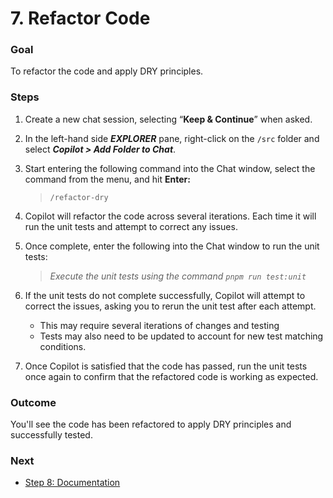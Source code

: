# 7. Refactor Code

### **Goal**

To refactor the code and apply DRY principles.
 

### **Steps**

1. Create a new chat session, selecting “**Keep & Continue**” when asked.

2. In the left-hand side _**EXPLORER**_ pane, right-click on the `/src` folder and select _**Copilot > Add Folder to Chat**_.

3. Start entering the following command into the Chat window, select the command from the menu, and hit **Enter:**  

   > `/refactor-dry`  

4. Copilot will refactor the code across several iterations. Each time it will run the unit tests and attempt to correct any issues.

5. Once complete, enter the following into the Chat window to run the unit tests:

   > _Execute the unit tests using the command `pnpm run test:unit`_

6. If the unit tests do not complete successfully, Copilot will attempt to correct the issues, asking you to rerun the unit test after each attempt.

   - This may require several iterations of changes and testing
   - Tests may also need to be updated to account for new test matching conditions.

7. Once Copilot is satisfied that the code has passed, run the unit tests once again to confirm that the refactored code is working as expected.


### **Outcome**

You'll see the code has been refactored to apply DRY principles and successfully tested.
 

### **Next**

* [Step 8: Documentation](step-8_documentation.md)

